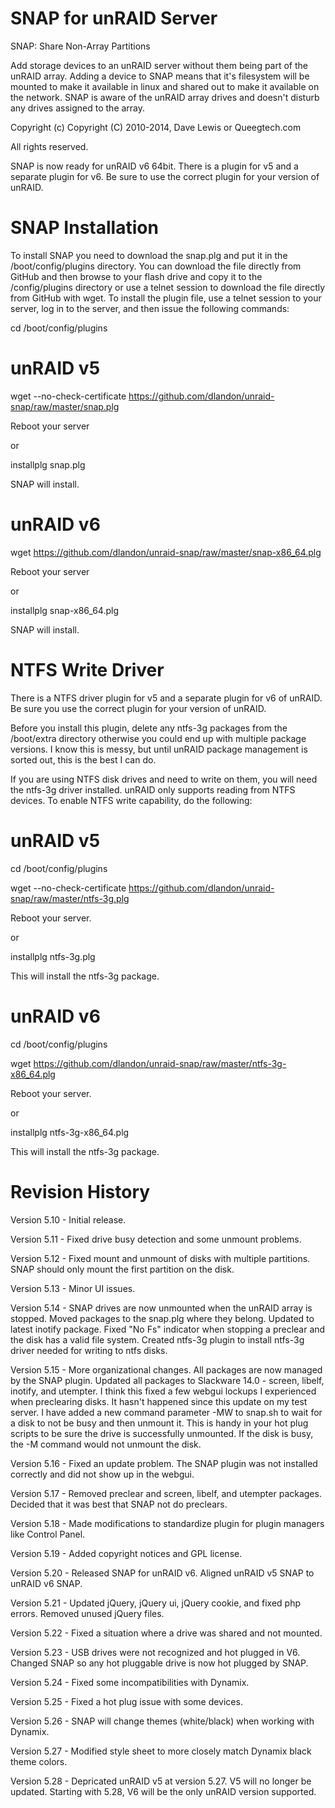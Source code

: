 SNAP for unRAID Server
======================

SNAP: Share Non-Array Partitions 

Add storage devices to an unRAID server without them being part of the unRAID array. Adding a device to SNAP means that it's filesystem will be mounted to make it available in linux and shared out to make it available on the network. SNAP is aware of the unRAID array drives and doesn't disturb any drives assigned to the array. 

Copyright (c) Copyright (C) 2010-2014, Dave Lewis or Queegtech.com

All rights reserved.

SNAP is now ready for unRAID v6 64bit.  There is a plugin for v5 and a separate plugin for v6.  Be sure to use the correct plugin for your version of unRAID.

SNAP Installation
=================

To install SNAP you need to download the snap.plg and put it in the /boot/config/plugins directory.  You can download the file directly from GitHub and then browse to your flash drive and copy it to the /config/plugins directory or use a telnet session to download the file directly from GitHub with wget.  To install the plugin file, use a telnet session to your server, log in to the server, and then issue the following commands:

cd /boot/config/plugins

unRAID v5
=========
wget --no-check-certificate https://github.com/dlandon/unraid-snap/raw/master/snap.plg

Reboot your server

or

installplg snap.plg

SNAP will install.

unRAID v6
=========
wget https://github.com/dlandon/unraid-snap/raw/master/snap-x86_64.plg

Reboot your server

or

installplg snap-x86_64.plg

SNAP will install.


NTFS Write Driver
=================

There is a NTFS driver plugin for v5 and a separate plugin for v6 of unRAID.  Be sure you use the correct plugin for your version of unRAID.

Before you install this plugin, delete any ntfs-3g packages from the /boot/extra directory otherwise you could end up with multiple package versions.  I know this is messy, but until unRAID package management is sorted out, this is the best I can do.

If you are using NTFS disk drives and need to write on them, you will need the ntfs-3g driver installed.  unRAID only supports reading from NTFS devices.  To enable NTFS write capability, do the following:

unRAID v5
=========
cd /boot/config/plugins

wget --no-check-certificate https://github.com/dlandon/unraid-snap/raw/master/ntfs-3g.plg

Reboot your server.

or

installplg ntfs-3g.plg

This will install the ntfs-3g package.

unRAID v6
=========
cd /boot/config/plugins

wget https://github.com/dlandon/unraid-snap/raw/master/ntfs-3g-x86_64.plg

Reboot your server.

or

installplg ntfs-3g-x86_64.plg

This will install the ntfs-3g package.


Revision History
================

Version 5.10 - Initial release.

Version 5.11 - Fixed drive busy detection and some unmount problems.

Version 5.12 - Fixed mount and unmount of disks with multiple partitions. SNAP should only mount the first partition on the disk.

Version 5.13 - Minor UI issues.

Version 5.14 - SNAP drives are now unmounted when the unRAID array is stopped.  Moved packages to the snap.plg where they belong.  Updated to latest inotify package.  Fixed "No Fs" indicator when stopping a preclear and the disk has a valid file system.  Created ntfs-3g plugin to install ntfs-3g driver needed for writing to ntfs disks.

Version 5.15 - More organizational changes.  All packages are now managed by the SNAP plugin.  Updated all packages to Slackware 14.0 - screen, libelf, inotify, and utempter.  I think this fixed a few webgui lockups I experienced when preclearing disks.  It hasn't happened since this update on my test server.  I have added a new command parameter -MW to snap.sh to wait for a disk to not be busy and then unmount it.  This is handy in your hot plug scripts to be sure the drive is successfully unmounted.  If the disk is busy, the -M command would not unmount the disk.

Version 5.16 - Fixed an update problem.  The SNAP plugin was not installed correctly and did not show up in the webgui.

Version 5.17 - Removed preclear and screen, libelf, and utempter packages.  Decided that it was best that SNAP not do preclears.

Version 5.18 - Made modifications to standardize plugin for plugin managers like Control Panel.

Version 5.19 - Added copyright notices and GPL license.

Version 5.20 - Released SNAP for unRAID v6. Aligned unRAID v5 SNAP to unRAID v6 SNAP.

Version 5.21 - Updated jQuery, jQuery ui, jQuery cookie, and fixed php errors.  Removed unused jQuery files.

Version 5.22 - Fixed a situation where a drive was shared and not mounted.

Version 5.23 - USB drives were not recognized and hot plugged in V6.  Changed SNAP so any hot pluggable drive is now hot plugged by SNAP.

Version 5.24 - Fixed some incompatibilities with Dynamix.

Version 5.25 - Fixed a hot plug issue with some devices.

Version 5.26 - SNAP will change themes (white/black) when working with Dynamix.

Version 5.27 - Modified style sheet to more closely match Dynamix black theme colors.

Version 5.28 - Depricated unRAID v5 at version 5.27.  V5 will no longer be updated.  Starting with 5.28, V6 will be the only unRAID version supported.
